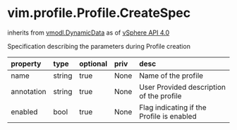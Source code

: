 vim.profile.Profile.CreateSpec
==============================
inherits from [vmodl.DynamicData](docs/vmodl.DynamicData.md)
as of [vSphere API 4.0](vim.version.md#vim.version.version5)


Specification describing the parameters during Profile creation

| property | type | optional | priv | desc |
|:---------|:-----|:---------|:-----|:-----|
| name | string | true | None | Name of the profile |
| annotation | string | true | None | User Provided description of the profile |
| enabled | bool | true | None | Flag indicating if the Profile is enabled |


